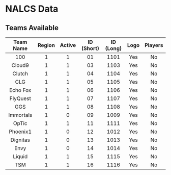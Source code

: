 # NALCS Data

## Teams Available
| Team Name | Region | Active | ID (Short) | ID (Long) | Logo | Players |
|:---------:|:------:|:------:|:----------:|:---------:|:----:|:-------:|
| 100       | 1      | 1      | 01         | 1101      | Yes  | No      |
| Cloud9    | 1      | 1      | 03         | 1103      | Yes  | No      |
| Clutch    | 1      | 1      | 04         | 1104      | Yes  | No      |
| CLG       | 1      | 1      | 05         | 1105      | Yes  | No      |
| Echo Fox  | 1      | 1      | 06         | 1106      | Yes  | No      |
| FlyQuest  | 1      | 1      | 07         | 1107      | Yes  | No      |
| GGS       | 1      | 1      | 08         | 1108      | Yes  | No      |
| Immortals | 1      | 0      | 09         | 1009      | Yes  | No      |
| OpTic     | 1      | 1      | 11         | 1111      | Yes  | No      |
| Phoenix1  | 1      | 0      | 12         | 1012      | Yes  | No      |
| Dignitas  | 1      | 0      | 13         | 1013      | Yes  | No      |
| Envy      | 1      | 0      | 14         | 1014      | Yes  | No      |
| Liquid    | 1      | 1      | 15         | 1115      | Yes  | No      |
| TSM       | 1      | 1      | 16         | 1116      | Yes  | No      |
